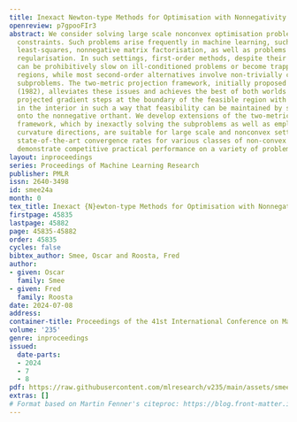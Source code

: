 ```yaml
---
title: Inexact Newton-type Methods for Optimisation with Nonnegativity Constraints
openreview: p7gpooFIr3
abstract: We consider solving large scale nonconvex optimisation problems with nonnegativity
  constraints. Such problems arise frequently in machine learning, such as nonnegative
  least-squares, nonnegative matrix factorisation, as well as problems with sparsity-inducing
  regularisation. In such settings, first-order methods, despite their simplicity,
  can be prohibitively slow on ill-conditioned problems or become trapped near saddle
  regions, while most second-order alternatives involve non-trivially challenging
  subproblems. The two-metric projection framework, initially proposed by Bertsekas
  (1982), alleviates these issues and achieves the best of both worlds by combining
  projected gradient steps at the boundary of the feasible region with Newton steps
  in the interior in such a way that feasibility can be maintained by simple projection
  onto the nonnegative orthant. We develop extensions of the two-metric projection
  framework, which by inexactly solving the subproblems as well as employing non-positive
  curvature directions, are suitable for large scale and nonconvex settings. We obtain
  state-of-the-art convergence rates for various classes of non-convex problems and
  demonstrate competitive practical performance on a variety of problems.
layout: inproceedings
series: Proceedings of Machine Learning Research
publisher: PMLR
issn: 2640-3498
id: smee24a
month: 0
tex_title: Inexact {N}ewton-type Methods for Optimisation with Nonnegativity Constraints
firstpage: 45835
lastpage: 45882
page: 45835-45882
order: 45835
cycles: false
bibtex_author: Smee, Oscar and Roosta, Fred
author:
- given: Oscar
  family: Smee
- given: Fred
  family: Roosta
date: 2024-07-08
address:
container-title: Proceedings of the 41st International Conference on Machine Learning
volume: '235'
genre: inproceedings
issued:
  date-parts:
  - 2024
  - 7
  - 8
pdf: https://raw.githubusercontent.com/mlresearch/v235/main/assets/smee24a/smee24a.pdf
extras: []
# Format based on Martin Fenner's citeproc: https://blog.front-matter.io/posts/citeproc-yaml-for-bibliographies/
---
```

